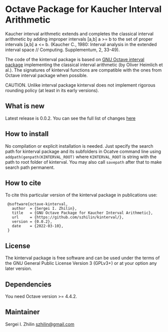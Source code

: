 Octave Package for Kaucher Interval Arithmetic
===============================================

 Kaucher interval arithmetic extends and completes the classical interval arithmetic 
 by adding improper intervals [a,b] a >= b to the set of proper intervals [a,b] a <= b. 
 (Kaucher C., 1980: Interval analysis in the extended interval space // Computing. 
 Supplementum, 2, 33-49).

 The code of the kinterval package is based on [GNU Octave interval package](https://octave.sourceforge.io/interval/) implementing 
 the classical interval arithmetic (by Oliver Heimlich et al.). The signatures of kinterval 
 functions are compatible with the ones from Octave interval package when possible.

 CAUTION. Unlike interval package kinterval does not implement rigorous
 rounding policy (at least in its early versions).

What is new
-----------
Latest release is 0.0.2. You can see the full list of changes [here](NEWS)

How to install
--------------
No compilation or explicit installation is needed. Just specify the search path for kinterval package and its subfolders in Ocatve command line using `addpath(genpath(KINTERVAL_ROOT)` where `KINTERVAL_ROOT` is string with the path to root folder of kinterval. You may also call `savepath` after that to make search path permanent.

How to cite
-----------
To cite this particular version of the kinterval package in publications use:

     @software{octave-kinterval,
       author  = {Sergei I. Zhilin},
       title   = {GNU Octave Package for Kaucher Interval Arithmetic},
       url     = {https://github.com/szhilin/kinterval/},
       version = {0.0.2},
       date    = {2022-03-10},
     }

License
-------
The kinterval package is free software and can be used under the terms of
the GNU General Public License Version 3 (GPLv3+) or at your option any later
version. 

Dependencies
------------
You need Octave version >= 4.4.2.

Maintainer
----------
Sergei I. Zhilin <szhilin@gmail.com>
